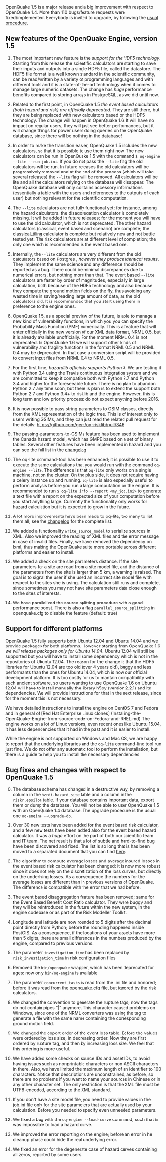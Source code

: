 OpenQuake 1.5 is a major release and a big improvement with respect
to OpenQuake 1.4. More than 110 bugs/feature
requests were fixed/implemented. Everybody is invited to upgrade,
by following the [usual procedure](Installing-the-OpenQuake-Engine.md).

New features of the OpenQuake Engine, version 1.5
--------------------------------------------------

1. The most important new feature is the *support for the HDF5
technology*. Starting from this release the scientific calculators
are starting to save their inputs and outputs into a single HDF5 file,
called the datastore. The HDF5 file format is a well known standard in
the scientific community, can be read/written by a variety of
programming languages and with different tools and it is a
state-of-the-art technology when it comes to manage large numeric
datasets. The change has *huge* performance benefits compared to
storing arrays in PostgreSQL, as we did until now.

2. Related to the first point, in OpenQuake 1.5 *the event based
calculators (both hazard and risk) are officially deprecated*. They
are still there, but they are being replaced with new calculators based
on the HDF5 technology. The change will happen in OpenQuake 1.6. It  will
have no impact on regular users, they will just see better
performances, but it will change things for power users doing queries
on the OpenQuake database, since there will be nothing in the database!

3. In order to make the transition easier, OpenQuake 1.5 includes the
new calculators, so that it is possible to use them right now.
The new calculators can be run in OpenQuake 1.5 with the
command ``$ oq-engine --lite --run job.ini``.
If you do not pass the ``--lite`` flag the old calculators will be
run. In future releases the old calculators will be progressively
removed and at the end of the process (which will take several
releases) the ``--lite`` flag will be removed. All calculators
will be lite and all the calculators relying on the database will disappear.
The OpenQuake database will only contains accessory informations
(essentially a table with the users and references to the outputs
of each user) but nothing relevant for the scientific computation.

4. The ``--lite`` calculators are not fully functional yet; for
instance, among the hazard calculators, the disaggregation calculator
is completely missing. It will be added in future releases; for the
moment you will have to use the old calculator, which is not deprecated.
The other hazard calculators (classical, event based and scenario) are
complete; the classical_tiling calculator is complete but relatively
new and not battle tested yet. The risk calculators are at different
level of completion; the only one which is recommended is the
event based one.

5. Internally, the ``--lite`` calculators are very different from
the old calculators based on Postgres , *however they produce
identical results*.  They implement the same science and any
difference should be reported as a bug. There could be minimal
discrepancies due to numerical errors, but nothing more than that. The
event based ``--lite`` calculators are faster by order of magnitudes,
especially in large calculation, both because of the HDF5 technology
and also because they compute the ground motion fields on the fly,
thus avoiding any wasted time in saving/reading large amount of data,
as the old calculators did. It is recommended that you start using
them in preference to the engine ones.

6. OpenQuake 1.5, as a special preview of the future, is able to
manage a new kind of vulnerability functions, in which you you can
specify the Probability Mass Function (PMF) numerically.  This is a
feature that will enter officially in the new version of our XML data
format, NRML 0.5, but it is already available unofficially. For the
moment NRML 0.4 is not deprecated.  In OpenQuake 1.6 we will support
other kinds of vulnerability and fragility functions in the format
NRML 0.5 and NRML 0.4 may be deprecated. In that case a conversion
script will be provided to convert input files from NRML 0.4 to
NRML 0.5.

7. For the first time, *hazardlib officially supports Python 3*.  We
are testing it with Python 3.4 using the Travis continuous integration
system and we are committed to keep it compatible both with Python 2.7
and Python 3.4 and higher for the foreseeable future. There is no plan
to abandon Python 2.7 any time soon, but there is plan is to extend
the support both Python 2.7 and Python 3.4+ to risklib and the
engine. However, this is long term and low priority process: do not
expect anything before 2016.

8. It is now possible to pass string parameters to GSIM classes,
directly from the XML representation of the logic tree. This is
of interest only to users writing GSIMs, and they can just
read the related pull request for the details:
https://github.com/gem/oq-risklib/pull/346

9. The passing-parameters-to-GSIMs feature has been used to implement
the Canada hazard model, which has GMPE based on a set of binary tables.
Several other features have been implemented in hazard and you can
see the full list in the [changelog](https://raw.githubusercontent.com/gem/oq-hazardlib/engine-1.5/debian/changelog)

10. The oq-lite command-tool has been enhanced; it is possible to use
it to execute the same calculations that you would run with the command
``oq-engine --lite``. The difference is that ``oq-lite`` only works
on a single machine, not on the cluster. On the plus side, it does
not require having a celery instance up and running. ``oq-lite``
is also especially useful to perform analysis before you run a large
computation on the engine. It is recommended to run
``$ oq-lite info --report <my_job.ini>``
to generate a text file with a report on the expected size
of your computation before you start anything large. Currently
the functionality only works for hazard calculation
but it is expected to grow in the future.

8. A lot more improvements have been made to oq-lite, too many to list
them all; see the [changelog](https://raw.githubusercontent.com/gem/oq-risklib/engine-1.5/debian/changelog) for the complete list.

10. We added a functionality `write_source_model` to serialize sources in XML.
Also we improved the reading of XML files and the error message in case of
invalid files. Finally, we have removed the dependency on lxml, thus making
the OpenQuake suite more portable across different platforms and easier
to install.

11. We added a check on the site parameters distance. If the site
parameters for a site are read from a site model file, and the
distance of the parameters from the site is larger than 5 km, a
warning is raised. The goal is to signal the user if she used an
incorrect site model file with respect to the sites she is using. The
calculation still runs and complete, since sometimes you may not have
site parameters data close enough to the sites of interests.

12. We have parallelized the source splitting procedure with a good
performance boost. There is also a flag
`parallel_source_splitting` in openquake.cfg to disable the
feature (default: true)

Support for different platforms
----------------------------------------------------

OpenQuake 1.5 fully supports both Ubuntu 12.04 and Ubuntu 14.04
and we provide packages for both platforms. However
starting from OpenQuake 1.6 *we will release packages only for Ubuntu 14.04*.
Ubuntu 12.04 will still be supported but you will have to install some
dependency which is not in the repositories of Ubuntu 12.04. The reason
for the change is that the HDF5 libraries for Ubuntu 12.04 are
too old (over 4 years old), buggy and less performants than
the ones for Ubuntu 14.04, which is now our official development platform.
It is too costly for us to mantain compatibility with such ancient
software, so users wanting to use OpenQuake 1.6 on Ubuntu 12.04
will have to install manually the library h5py (version 2.2.1)
and its dependencies. We will provide instructions for that in
the next release, since for the moment this is not necessary.

We have detailed instructions to install the engine on CentOS 7
and Fedora and in general of [Red Hat Enterprise Linux clones]
(Installing-the-OpenQuake-Engine-from-source-code-on-Fedora-and-RHEL.md)
The engine works on a lot of Linux versions, even recent ones
like Ubuntu 15.04, it has less dependencies that it had in
the past and it is easier to install.

While the engine is not supported on Windows and Mac OS, we are
happy to report that the underlying libraries and the
`oq-lite` command-line tool run just fine. We do not offer
any automatic tool to perform the installation, but there is
a guide to help you to install the necessary dependencies

Bug fixes and changes with respect to OpenQuake 1.5
----------------------------------------------------

0. The database schema has changed in a destructive way, by removing
a column in the ``hzrdi.hazard_site`` table and a column in the
``riskr.epsilon`` table. If your database contains important
data, export them or dump the database. You will not be able
to user OpenQuake 1.5 with an OpenQuake 1.4 database. The
upgrade procedure is the usual one ``oq-engine --upgrade-db``.

1. Over 30 new tests have been added for the event based risk
calculator, and a few new tests have been added also for the event
based hazard calculator. It was a *huge* effort on the part of
both our scientific team and IT team. The net result is that
a lot of subtle and hard-to-find bug have been discovered and
fixed. The list is so long that is has been moved to a separated
document that you can find [here](event-based-bugs.md).

2. The algorithm to compute average losses and average insured losses
in the event based risk calculator has been changed: it is now
more robust since it does not rely on the discretization of
the loss curves, but directly on the underlying losses. As a
consequence the numbers for the average losses are different than in previous
versions of OpenQuake. The difference is compatible with the error
that we had before.

3. The event based disaggregation feature has been removed; same for
the Event Based Benefit Cost Ratio calculator. They were buggy and
they will be reintroduced in the future within the new system, in
the engine codebase or as part of the Risk Modeller Toolkit.

4. Longitude and latitude are now rounded to 5 digits after the
decimal point directly from Python; before the rounding happened
inside PostGIS. As a consequence, if the locations of your assets have
more than 5 digits, there are small differences in the numbers
produced by the engine, compared to previous versions.

5. The parameter `investigation_time` has been replaced by
`risk_investigation_time` in risk configuration files

6. Removed the `bin/openquake` wrapper, which has been deprecated
for ages: now only `bin/oq-engine` is available

7. The parameter `concurrent_tasks` is read from the .ini file and
honored; before it was read from the openquake.cfg file, but
ignored by the risk calculators.

8. We changed the convention to generate the rupture tags; now
the tags do not contain pipes "|" anymore. This character caused problems
on Windows, since one of the NRML converters was using the tag to
generate a file with the same name containing the corresponding
ground motion field.

9. We changed the export order of the event loss table. Before the values
were ordered by loss size, in decreasing order. Now they are first ordered
by rupture tag, and then by increasing loss size. We feel that this ordering
is more useful.

9. We have added some checks on source IDs and asset IDs, to avoid
having issues such as nonprintable characters or non-ASCII
characters in there. Also, we have limited the maximum length of
an identifier to 100 characters. Notice that descriptions are
unconstrained, as before, so there are no problems if you
want to name your sources in Chinese or in any other character set.
The only restriction is that the XML file must be UTF8-encoded,
according to the XML standard.

10. If you don't have a site model file, you need to provide values in
the job.ini file only for the site parameters that are actually used
by your calculation.  Before you needed to specify even unneeded
parameters.

11. We fixed a bug with the ``oq-engine --load-curve`` command, such
that is was impossible to load a hazard curve.

12. We improved the error reporting on the engine; before an error in
he cleanup phase could hide the real underlying error.

13. We fixed an error for the degenerate case of hazard curves
containing all zeros, reported by some users.
